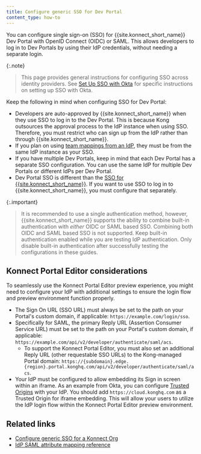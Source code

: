 ```yaml
---
title: Configure generic SSO for Dev Portal
content_type: how-to
---
```


You can configure single sign-on (SSO) for {{site.konnect_short_name}} Dev Portal with OpenID Connect (OIDC) or SAML.
This allows developers to log in to Dev Portals by using their IdP credentials, without needing a separate login.

{:.note}
> This page provides general instructions for configuring SSO across identity providers.
See [Set Up SSO with Okta](/dev-portal/access-and-approval/sso/) for specific instructions on setting up SSO with Okta.

Keep the following in mind when configuring SSO for Dev Portal:

* Developers are auto-approved by {{site.konnect_short_name}} when they use SSO to log in to the Dev Portal.
This is because Kong outsources the approval process to the IdP instance when using SSO. Therefore, you must restrict
who can sign up from the IdP rather than through {{site.konnect_short_name}}.
* If you plan on using [team mappings from an IdP](/dev-portal/access-and-approval/add-teams),
they must be from the same IdP instance as your SSO.
* If you have multiple Dev Portals, keep in mind that each Dev Portal has a separate SSO configuration.
You can use the same IdP for multiple Dev Portals or different IdPs per Dev Portal.
* Dev Portal SSO is different than the [SSO for {{site.konnect_short_name}}](/konnect/org-management/oidc-idp).
If you want to use SSO to log in to {{site.konnect_short_name}}, you must configure that separately.

{:.important}
> It is recommended to use a single authentication method, however, {{site.konnect_short_name}} supports the ability to
combine built-in authentication with _either_ OIDC or SAML based SSO. Combining both OIDC and SAML based SSO is not supported.
Keep built-in authentication enabled while you are testing IdP authentication. Only disable built-in authentication after
successfully testing the configurations in these guides.

<!-- TODO fix include
include_cached /md/konnect/generic-sso.md desc='Dev Portal' %}
-->

## Konnect Portal Editor considerations

To seamlessly use the Konnect Portal Editor preview experience, you might need to configure your IdP with additional settings to ensure the login flow and preview environment function properly.

* The Sign On URL (SSO URL) must always be set to the path on your Portal's custom domain, if applicable: `https://example.com/login/sso`.
* Specifically for SAML, the primary Reply URL (Assertion Consumer Service URL) must be set to the path on your Portal's custom domain, if applicable: `https://example.com/api/v2/developer/authenticate/saml/acs`.
  * To support the Konnect Portal Editor, you must also set an additional Reply URL (other requestable SSO URLs) to the Kong-managed Portal domain: `https://{subdomain}.edge.{region}.portal.konghq.com/api/v2/developer/authenticate/saml/acs`.
* Your IdP must be configured to allow embedding its Sign in screen within an iframe. As an example from Okta, you can configure [Trusted Origins](https://help.okta.com/en-us/content/topics/api/trusted-origins-iframe.htm) with your IdP. You should add `https://cloud.konghq.com` as a Trusted Origin for iframe embedding. This will allow your users to utilize the IdP login flow within the Konnect Portal Editor preview environment.

## Related links

* [Configure generic SSO for a Konnect Org](/konnect/org-management/sso/)
* [IdP SAML attribute mapping reference](/konnect/reference/saml-idp-mappings/)
